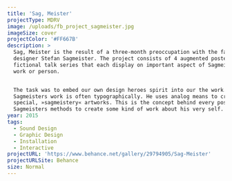 ```yaml
---
title: 'Sag, Meister'
projectType: MDRV
image: /uploads/fb_project_sagmeister.jpg
imageSize: cover
projectColor: '#FF667B'
description: >
  Sag, Meister is the result of a three-month preoccupation with the famous
  designer Stefan Sagmeister. The project consists of 4 augmented posters for a
  fictional talk series that each display on important aspect of Sagmeisters
  work or person.


  The task was to embed our own design heroes spirit into our the work.
  Sagmeisters work is often typographically. He uses analog means to create very
  special, »sagmeistery« artworks. This is the concept behind every poster: use
  Sagmeisters methods to create some kind of work about his very self.
year: 2015
tags:
  - Sound Design
  - Graphic Design
  - Installation
  - Interactive
projectURL: 'https://www.behance.net/gallery/29794905/Sag-Meister'
projectURLSite: Behance
size: Normal
---
```


